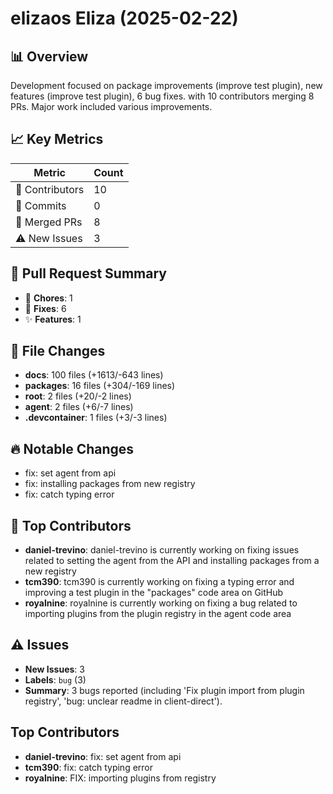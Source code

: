 # elizaos Eliza (2025-02-22)
    
## 📊 Overview
Development focused on package improvements (improve test plugin), new features (improve test plugin), 6 bug fixes. with 10 contributors merging 8 PRs. Major work included various improvements.

## 📈 Key Metrics
| Metric | Count |
|---------|--------|
| 👥 Contributors | 10 |
| 📝 Commits | 0 |
| 🔄 Merged PRs | 8 |
| ⚠️ New Issues | 3 |

## 🔄 Pull Request Summary
- 🧹 **Chores**: 1
- 🐛 **Fixes**: 6
- ✨ **Features**: 1

## 📁 File Changes
- **docs**: 100 files (+1613/-643 lines)
- **packages**: 16 files (+304/-169 lines)
- **root**: 2 files (+20/-2 lines)
- **agent**: 2 files (+6/-7 lines)
- **.devcontainer**: 1 files (+3/-3 lines)

## 🔥 Notable Changes
- fix: set agent from api
- fix: installing packages from new registry
- fix: catch typing error

## 👥 Top Contributors
- **daniel-trevino**: daniel-trevino is currently working on fixing issues related to setting the agent from the API and installing packages from a new registry
- **tcm390**: tcm390 is currently working on fixing a typing error and improving a test plugin in the "packages" code area on GitHub
- **royalnine**: royalnine is currently working on fixing a bug related to importing plugins from the plugin registry in the agent code area

## ⚠️ Issues
- **New Issues**: 3
- **Labels**: `bug` (3)
- **Summary**: 3 bugs reported (including 'Fix plugin import from plugin registry', 'bug: unclear readme in client-direct').

## Top Contributors
- **daniel-trevino**: fix: set agent from api
- **tcm390**: fix: catch typing error
- **royalnine**: FIX: importing plugins from registry